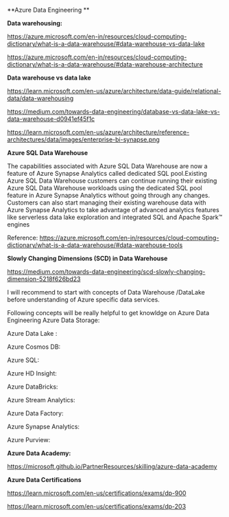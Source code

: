 **Azure Data Engineering **

**Data warehousing:**

https://azure.microsoft.com/en-in/resources/cloud-computing-dictionary/what-is-a-data-warehouse/#data-warehouse-vs-data-lake

https://azure.microsoft.com/en-in/resources/cloud-computing-dictionary/what-is-a-data-warehouse/#data-warehouse-architecture

**Data warehouse vs data lake**

https://learn.microsoft.com/en-us/azure/architecture/data-guide/relational-data/data-warehousing

https://medium.com/towards-data-engineering/database-vs-data-lake-vs-data-warehouse-d0941ef45f1c


https://learn.microsoft.com/en-us/azure/architecture/reference-architectures/data/images/enterprise-bi-synapse.png


**Azure SQL Data Warehouse**

The capabilities associated with Azure SQL Data Warehouse are now a feature of Azure Synapse Analytics called dedicated SQL pool.Existing Azure SQL Data Warehouse customers can continue running their existing Azure SQL Data Warehouse workloads using the dedicated SQL pool feature in Azure Synapse Analytics without going through any changes. Customers can also start managing their existing warehouse data with Azure Synapse Analytics to take advantage of advanced analytics features like serverless data lake exploration and integrated SQL and Apache Spark™ engines

Reference: https://azure.microsoft.com/en-in/resources/cloud-computing-dictionary/what-is-a-data-warehouse/#data-warehouse-tools

**Slowly Changing Dimensions (SCD) in Data Warehouse**

https://medium.com/towards-data-engineering/scd-slowly-changing-dimension-5218f626bd23


I will recommend to start with concepts of Data Warehouse /DataLake before understanding of Azure specific data services.

Following concepts will be really helpful to get knowldge on Azure Data Engineering 
Azure Data Storage:

Azure Data Lake :

Azure Cosmos DB:

Azure SQL:

Azure HD Insight:

Azure DataBricks:

Azure Stream Analytics:

Azure Data Factory:

Azure Synapse Analytics:

Azure Purview: 


**Azure Data Academy:**

https://microsoft.github.io/PartnerResources/skilling/azure-data-academy

**Azure Data Certifications**

https://learn.microsoft.com/en-us/certifications/exams/dp-900

https://learn.microsoft.com/en-us/certifications/exams/dp-203




